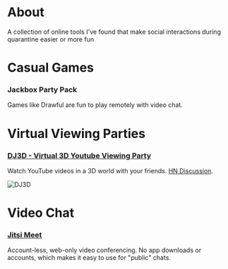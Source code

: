 # About
A collection of online tools I've found that make social interactions during quarantine easier or more fun

# Casual Games
### Jackbox Party Pack
Games like Drawful are fun to play remotely with video chat.

# Virtual Viewing Parties 
### [DJ3D - Virtual 3D Youtube Viewing Party](https://dj3d.io/)
Watch YouTube videos in a 3D world with your friends. [HN Discussion](https://news.ycombinator.com/item?id=22858235).

![DJ3D](https://i.imgur.com/xnJIMct.png)

# Video Chat
### [Jitsi Meet](https://meet.jit.si/)
Account-less, web-only video conferencing. No app downloads or accounts, which makes it easy to use for "public" chats.
